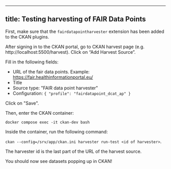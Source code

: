 <!--
SPDX-FileCopyrightText: 2024 Stichting Health-RI

SPDX-License-Identifier: CC-BY-4.0
-->

---
title: Testing harvesting of FAIR Data Points
---

First, make sure that the `fairdatapointharvester` extension has been added to the CKAN plugins.

After signing in to the CKAN portal, go to CKAN harvest page (e.g. http://localhost:5500/harvest). Click on “Add Harvest Source”.

Fill in the following fields:

- URL of the fair data points. Example: https://fair.healthinformationportal.eu/
- Title
- Source type: "FAIR data point harvester"
- Configuration: `{ "profile": "fairdatapoint_dcat_ap" }`

Click on "Save".

Then, enter the CKAN container:

`docker compose exec -it ckan-dev bash`

Inside the container, run the following command:

`ckan --config=/srv/app/ckan.ini harvester run-test <id of harvester>`.

The harvester id is the last part of the URL of the harvest source.

You should now see datasets popping up in CKAN!

